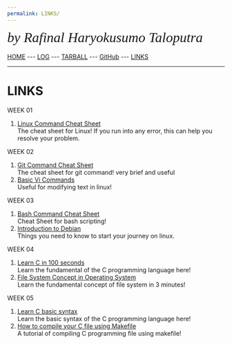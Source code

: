 ```yaml
---
permalink: LINKS/
---
```

<span style="font-style:italic; font-size:32px; font-family:timesnewroman;">by Rafinal Haryokusumo Taloputra</span>
<br><br>
[HOME](https://RafinalHT.github.io/os222/) ---
[LOG](https://RafinalHT.github.io/os222/TXT/mylog.txt) ---
[TARBALL](https://os.vlsm.org/Log/RafinalHT.tar.bz2.txt) ---
[GitHub](https://github.com/RafinalHT/os222) ---
[LINKS](https://RafinalHT.github.io/os222/LINKS/)
<br>
<hr>

# LINKS
WEEK 01
1. [Linux Command Cheat Sheet](https://www.guru99.com/linux-commands-cheat-sheet.html)<br>
The cheat sheet for Linux! If you run into any error, this can help you resolve your problem.

WEEK 02 
1. [Git Command Cheat Sheet](https://www.atlassian.com/git/tutorials/atlassian-git-cheatsheet)<br>
The cheat sheet for git command! very brief and useful
2. [Basic Vi Commands](https://docs.oracle.com/cd/E19683-01/806-7612/editorvi-43/index.html)<br>
Useful for modifying text in linux!

WEEK 03
1. [Bash Command Cheat Sheet](https://devhints.io/bash)<br>
Cheat Sheet for bash scripting!
2. [Introduction to Debian](https://www.debian.org/intro/about)<br>
Things you need to know to start your journey on linux.

WEEK 04
1. [Learn C in 100 seconds](https://www.youtube.com/watch?v=U3aXWizDbQ4)<br>
Learn the fundamental of the C programming language here!
2. [File System Concept in Operating System](https://www.youtube.com/watch?v=mzUyMy7Ihk0)<br>
Learn the fundamental concept of file system in 3 minutes!

WEEK 05
1. [Learn C basic syntax](https://www.tutorialspoint.com/cprogramming/c_basic_syntax.htm)<br>
Learn the basic syntax of the C programming language here!
2. [How to compile your C file using Makefile](https://www.cs.colby.edu/maxwell/courses/tutorials/maketutor/)<br>
A tutorial of compiling C programming file using makefile!
